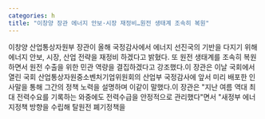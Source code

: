 ```yaml
---
categories: h
title: "이창양 장관 에너지 안보·시장 재정비…원전 생태계 조속히 복원"
---
```

이창양 산업통상자원부 장관이 올해 국정감사에서 에너지 선진국의 기반을 다지기 위해 에너지 안보, 시장, 산업 전략을 재정비 하겠다고 밝혔다. 또 원전 생태계를 조속히 복원하면서 원전 수출을 위한 민관 역량을 결집하겠다고 강조했다.이 장관은 이날 국회에서 열린 국회 산업통상자원중소벤처기업위원회의 산업부 국정감사에 앞서 미리 배포한 인사말을 통해 그간의 정책 노력을 설명하며 이같이 말했다.이 장관은 "지난 여름 역대 최대 전력수요를 기록하는 와중에도 전력수급을 안정적으로 관리했다"면서 "새정부 에너지정책 방향을 수립해 탈원전 폐기정책을